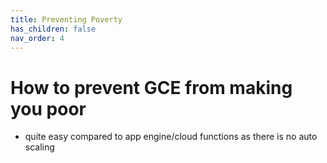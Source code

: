 ```yaml
---
title: Preventing Poverty
has_children: false
nav_order: 4
---
```


# How to prevent GCE from making you poor

- quite easy compared to app engine/cloud functions as there is no auto scaling
